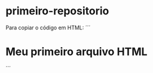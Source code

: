 # primeiro-repositorio

Para copiar o código em HTML:
´´´
<html>
  <h1>Meu primeiro arquivo HTML</h1>
  </html>
 ´´´
